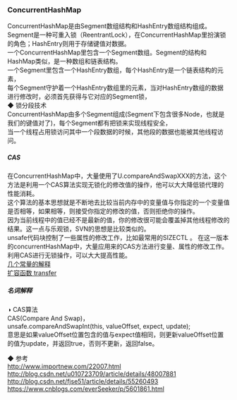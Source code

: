 ### ConcurrentHashMap    

ConcurrentHashMap是由Segment数组结构和HashEntry数组结构组成。  
Segment是一种可重入锁（ReentrantLock），在ConcurrentHashMap里扮演锁的角色；HashEntry则用于存储键值对数据。  
一个ConcurrentHashMap里包含一个Segment数组。Segment的结构和HashMap类似，是一种数组和链表结构。  
一个Segment里包含一个HashEntry数组，每个HashEntry是一个链表结构的元素，  
每个Segment守护着一个HashEntry数组里的元素，当对HashEntry数组的数据进行修改时，必须首先获得与它对应的Segment锁，  
◆ 锁分段技术  
ConcurrentHashMap由多个Segment组成(Segment下包含很多Node，也就是我们的键值对了)，每个Segment都有把锁来实现线程安全，  
当一个线程占用锁访问其中一个段数据的时候，其他段的数据也能被其他线程访问。  

##### CAS  
在ConcurrentHashMap中，大量使用了U.compareAndSwapXXX的方法，这个方法是利用一个CAS算法实现无锁化的修改值的操作，他可以大大降低锁代理的性能消耗。   
这个算法的基本思想就是不断地去比较当前内存中的变量值与你指定的一个变量值是否相等，如果相等，则接受你指定的修改的值，否则拒绝你的操作。  
因为当前线程中的值已经不是最新的值，你的修改很可能会覆盖掉其他线程修改的结果。这一点与乐观锁，SVN的思想是比较类似的。  
unsafe代码块控制了一些属性的修改工作，比如最常用的SIZECTL 。 在这一版本的concurrentHashMap中，大量应用来的CAS方法进行变量、属性的修改工作。   
利用CAS进行无锁操作，可以大大提高性能。    
[几个常量的解释](CHM_Constants.md)  
[扩容函数 transfer](CHM_fun_transfer.md)  

##### 名词解释  
◑ CAS算法   
CAS(Compare And Swap)，  
unsafe.compareAndSwapInt(this, valueOffset, expect, update);   
意思是如果valueOffset位置包含的值与expect值相同，则更新valueOffset位置的值为update，并返回true，否则不更新，返回false。  


◆ 参考  
http://www.importnew.com/22007.html  
http://blog.csdn.net/u010723709/article/details/48007881  
http://blog.csdn.net/fjse51/article/details/55260493  
https://www.cnblogs.com/everSeeker/p/5601861.html   



